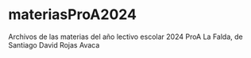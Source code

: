 # materiasProA2024
Archivos de las materias del año lectivo escolar 2024 ProA La Falda, de Santiago David Rojas Avaca
